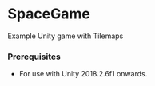 # SpaceGame

Example Unity game with Tilemaps

### Prerequisites

- For use with Unity 2018.2.6f1 onwards.